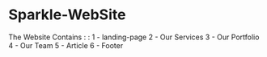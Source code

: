 # Sparkle-WebSite
The Website Contains : : 1 - landing-page 2 - Our Services 3 - Our Portfolio 4 - Our Team 5 - Article 6 - Footer
